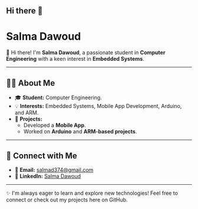 ## Hi there 👋

# Salma Dawoud

👋 Hi there! I'm **Salma Dawoud**, a passionate student in **Computer Engineering** with a keen interest in **Embedded Systems**.

---

## 👩‍💻 About Me

- 🎓 **Student:** Computer Engineering.  
- 💡 **Interests:** Embedded Systems, Mobile App Development, Arduino, and ARM.  
- 📱 **Projects:**  
  - Developed a **Mobile App**.  
  - Worked on **Arduino** and **ARM-based projects**.  

---

## 🔗 Connect with Me

- 📧 **Email:** [salmad374@gmail.com](mailto:salmad374@gmail.com)  
- 💼 **LinkedIn:** [Salma Dawoud](https://www.linkedin.com/in/salma-dawoud)

---

✨ I'm always eager to learn and explore new technologies! Feel free to connect or check out my projects here on GitHub.  
